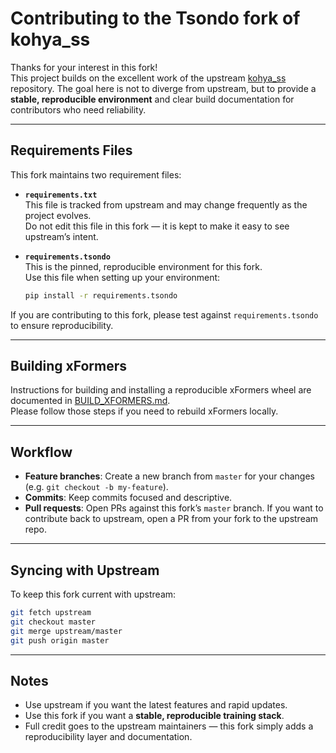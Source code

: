 # Contributing to the Tsondo fork of kohya_ss

Thanks for your interest in this fork!  
This project builds on the excellent work of the upstream [kohya_ss](https://github.com/bmaltais/kohya_ss) repository. The goal here is not to diverge from upstream, but to provide a **stable, reproducible environment** and clear build documentation for contributors who need reliability.

---

## Requirements Files

This fork maintains two requirement files:

- **`requirements.txt`**  
  This file is tracked from upstream and may change frequently as the project evolves.  
  Do not edit this file in this fork — it is kept to make it easy to see upstream’s intent.

- **`requirements.tsondo`**  
  This is the pinned, reproducible environment for this fork.  
  Use this file when setting up your environment:

  ```bash
  pip install -r requirements.tsondo
  ```

If you are contributing to this fork, please test against `requirements.tsondo` to ensure reproducibility.

---

## Building xFormers

Instructions for building and installing a reproducible xFormers wheel are documented in [BUILD_XFORMERS.md](BUILD_XFORMERS.md).  
Please follow those steps if you need to rebuild xFormers locally.

---

## Workflow

- **Feature branches**: Create a new branch from `master` for your changes (e.g. `git checkout -b my-feature`).  
- **Commits**: Keep commits focused and descriptive.  
- **Pull requests**: Open PRs against this fork’s `master` branch. If you want to contribute back to upstream, open a PR from your fork to the upstream repo.

---

## Syncing with Upstream

To keep this fork current with upstream:

```bash
git fetch upstream
git checkout master
git merge upstream/master
git push origin master
```

---

## Notes

- Use upstream if you want the latest features and rapid updates.  
- Use this fork if you want a **stable, reproducible training stack**.  
- Full credit goes to the upstream maintainers — this fork simply adds a reproducibility layer and documentation.
